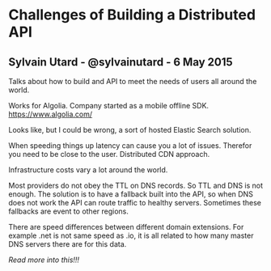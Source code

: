 # Challenges of Building a Distributed API

## Sylvain Utard - @sylvainutard - 6 May 2015

Talks about how to build and API to meet the needs of users all around the world.

Works for Algolia. Company started as a mobile offline SDK.
https://www.algolia.com/

Looks like, but I could be wrong, a sort of hosted Elastic Search solution.

When speeding things up latency can cause you a lot of issues. Therefor you need to be close to the user. Distributed CDN approach.

Infrastructure costs vary a lot around the world.

Most providers do not obey the TTL on DNS records. So TTL and DNS is not enough. The solution is to have a fallback built into the API, so when DNS does not work the API can route traffic to healthy servers. Sometimes these fallbacks are event to other regions.

There are speed differences between different domain extensions. For example .net is not same speed as .io, it is all related to how many master DNS servers there are for this data.

_Read more into this!!!_